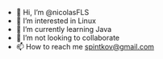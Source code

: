 - 👋 Hi, I’m @nicolasFLS
- 👀 I’m interested in Linux
- 🌱 I’m currently learning Java
- 💞️ I’m not looking to collaborate
- 📫 How to reach me spintkov@gmail.com
